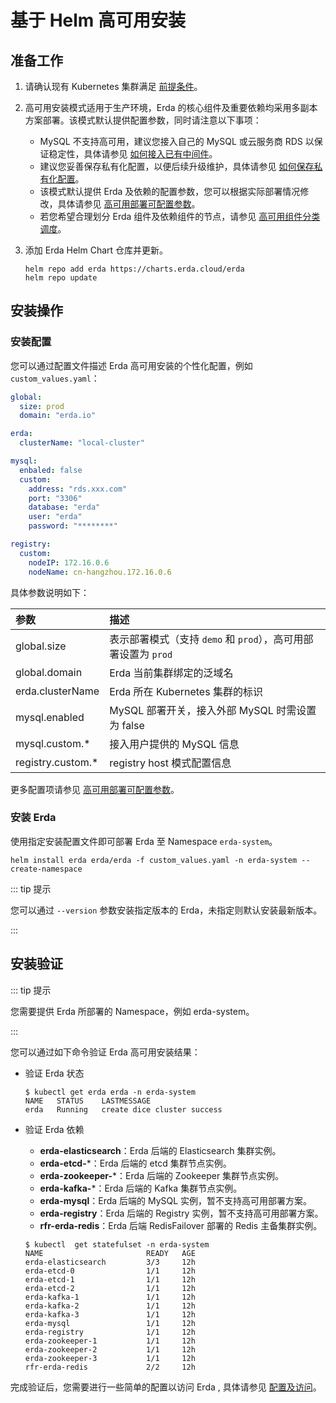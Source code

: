 # 基于 Helm 高可用安装

## 准备工作

1. 请确认现有 Kubernetes 集群满足 [前提条件](premise.md)。

2. 高可用安装模式适用于生产环境，Erda 的核心组件及重要依赖均采用多副本方案部署。该模式默认提供配置参数，同时请注意以下事项：

   - MySQL 不支持高可用，建议您接入自己的 MySQL 或云服务商 RDS 以保证稳定性，具体请参见 [如何接入已有中间件](high-availability.md#如何接入已有中间件)。
   - 建议您妥善保存私有化配置，以便后续升级维护，具体请参见 [如何保存私有化配置](high-availability.md#如何保存私有化配置)。
   - 该模式默认提供 Erda 及依赖的配置参数，您可以根据实际部署情况修改，具体请参见 [高可用部署可配置参数](high-availability.md#高可用部署可配置参数)。
   - 若您希望合理划分 Erda 组件及依赖组件的节点，请参见 [高可用组件分类调度](comp-schedule.md)。

3. 添加 Erda Helm Chart 仓库并更新。

   ```shell
   helm repo add erda https://charts.erda.cloud/erda
   helm repo update
   ```

## 安装操作

### 安装配置

您可以通过配置文件描述 Erda 高可用安装的个性化配置，例如 `custom_values.yaml`：

```yaml
global:
  size: prod
  domain: "erda.io"

erda:
  clusterName: "local-cluster"

mysql:
  enbaled: false
  custom:
    address: "rds.xxx.com"
    port: "3306"
    database: "erda"
    user: "erda"
    password: "********"

registry:
  custom:
    nodeIP: 172.16.0.6
    nodeName: cn-hangzhou.172.16.0.6
```

具体参数说明如下：

| 参数 | 描述 |
|:----|:---|
| global.size | 表示部署模式（支持 `demo` 和 `prod`），高可用部署设置为 `prod` |
| global.domain | Erda 当前集群绑定的泛域名 |
| erda.clusterName | Erda 所在 Kubernetes 集群的标识 |
| mysql.enabled | MySQL 部署开关，接入外部 MySQL 时需设置为 false |
| mysql.custom.* | 接入用户提供的 MySQL 信息 |
| registry.custom.* | registry host 模式配置信息 |

更多配置项请参见 [高可用部署可配置参数](high-availability.md#高可用部署可配置参数)。

### 安装 Erda

使用指定安装配置文件即可部署 Erda 至 Namespace `erda-system`。

```shell
helm install erda erda/erda -f custom_values.yaml -n erda-system --create-namespace
```

::: tip 提示

您可以通过 `--version` 参数安装指定版本的 Erda，未指定则默认安装最新版本。

:::

## 安装验证

::: tip 提示

您需要提供 Erda 所部署的 Namespace，例如 erda-system。

:::

您可以通过如下命令验证 Erda 高可用安装结果：

- 验证 Erda 状态

  ```shell
  $ kubectl get erda erda -n erda-system
  NAME   STATUS    LASTMESSAGE
  erda   Running   create dice cluster success
  ```

- 验证 Erda 依赖
    - **erda-elasticsearch**：Erda 后端的 Elasticsearch 集群实例。
    - **erda-etcd-***：Erda 后端的 etcd 集群节点实例。
    - **erda-zookeeper-***：Erda 后端的 Zookeeper 集群节点实例。
    - **erda-kafka-***：Erda 后端的 Kafka 集群节点实例。
    - **erda-mysql**：Erda 后端的 MySQL 实例，暂不支持高可用部署方案。
    - **erda-registry**：Erda 后端的 Registry 实例，暂不支持高可用部署方案。
    - **rfr-erda-redis**：Erda 后端 RedisFailover 部署的 Redis 主备集群实例。

  ```shell
  $ kubectl  get statefulset -n erda-system
  NAME                       READY   AGE
  erda-elasticsearch         3/3     12h
  erda-etcd-0                1/1     12h
  erda-etcd-1                1/1     12h
  erda-etcd-2                1/1     12h
  erda-kafka-1               1/1     12h
  erda-kafka-2               1/1     12h
  erda-kafka-3               1/1     12h
  erda-mysql                 1/1     12h
  erda-registry              1/1     12h
  erda-zookeeper-1           1/1     12h
  erda-zookeeper-2           1/1     12h
  erda-zookeeper-3           1/1     12h
  rfr-erda-redis             2/2     12h
  ```

完成验证后，您需要进行一些简单的配置以访问 Erda , 具体请参见 [配置及访问](configuration.md)。
